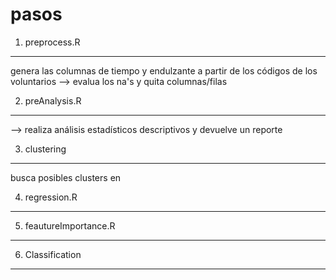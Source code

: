 # pasos 

1. preprocess.R 
----

genera las columnas de tiempo y endulzante a partir de los códigos de los voluntarios
--> evalua los na's y quita columnas/filas

2. preAnalysis.R
----

--> realiza análisis estadísticos descriptivos y devuelve un reporte

3. clustering
----

busca posibles clusters en 

4. regression.R
----


5. feautureImportance.R
----


6. Classification
----